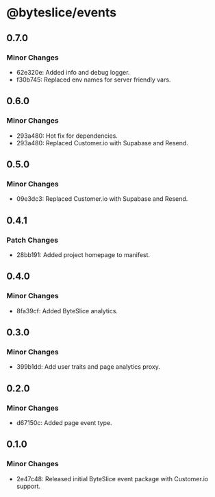# @byteslice/events

## 0.7.0

### Minor Changes

- 62e320e: Added info and debug logger.
- f30b745: Replaced env names for server friendly vars.

## 0.6.0

### Minor Changes

- 293a480: Hot fix for dependencies.
- 293a480: Replaced Customer.io with Supabase and Resend.

## 0.5.0

### Minor Changes

- 09e3dc3: Replaced Customer.io with Supabase and Resend.

## 0.4.1

### Patch Changes

- 28bb191: Added project homepage to manifest.

## 0.4.0

### Minor Changes

- 8fa39cf: Added ByteSlice analytics.

## 0.3.0

### Minor Changes

- 399b1dd: Add user traits and page analytics proxy.

## 0.2.0

### Minor Changes

- d67150c: Added page event type.

## 0.1.0

### Minor Changes

- 2e47c48: Released initial ByteSlice event package with Customer.io support.
